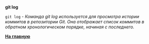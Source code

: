 **git log**

`git log` - *Команда git log используется для просмотра истории коммитов в репозитории Git. Она отображает список коммитов в обратном хронологическом порядке, начиная с последнего.*

**[На главную](../readme.md)**